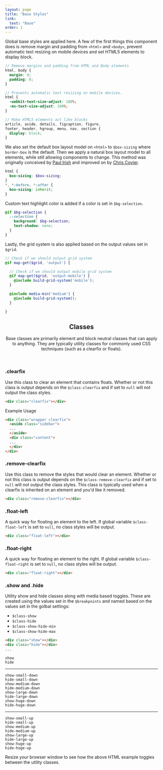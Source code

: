 ```yaml
---
layout: page
title: "Base Styles"
link:
  text: "Base"
order: 1
---
```


Global base styles are applied here. A few of the first things this component does is remove margin and padding from `<html>` and `<body>`, prevent automatic text resizing on mobile devices and set HTML5 elements to display block.

```scss
// Remove margins and padding from HTML and Body elements
html, body {
  margin: 0;
  padding: 0;
}

// Prevents automatic text resizing on mobile devices.
html {
  -webkit-text-size-adjust: 100%;
  -ms-text-size-adjust: 100%;
}

// Make HTML5 elements act like blocks
article, aside, details, figcaption, figure,
footer, header, hgroup, menu, nav, section {
  display: block;
}
```

We also set the default box layout model on `<html>` to `$box-sizing` where `border-box` is the default. Then we apply a natural box layout model to all elements, while still allowing components to change. This method was originally conceived by [Paul Irish](http://www.paulirish.com/2012/box-sizing-border-box-ftw/) and improved on by [Chris Coyier](https://css-tricks.com/inheriting-box-sizing-probably-slightly-better-best-practice/).

```scss
html {
  box-sizing: $box-sizing;
}
*, *:before, *:after {
  box-sizing: inherit;
}
```

Custom text highlight color is added if a color is set in `$bg-selection`.

```scss
@if $bg-selection {
  ::selection {
    background: $bg-selection;
    text-shadow: none;
  }
}
```

Lastly, the grid system is also applied based on the output values set in `$grid`.

```scss
// Check if we should output grid system
@if map-get($grid, 'output') {

  // Check if we should output mobile grid system
  @if map-get($grid, 'output-mobile') {
    @include build-grid-system('mobile');
  }

  @include media-min('medium') {
    @include build-grid-system();
  }

}
```

<div id="toc" class="toc"></div>

<header class="docs-header" markdown="1">

## Classes

Base classes are primarily element and block neutral classes that can apply to anything. They are typically utility classes for commonly used CSS techniques (such as a clearfix or floats).

</header><!-- .docs-header -->

<section id="class-clearfix" class="docs-item" markdown="1">

### .clearfix

Use this class to clear an element that contains floats. Whether or not this class is output depends on the <code>$class-clearfix</code> and if set to `null` will not output the class styles.

```html
<div class="clearfix"></div>
```

<p class="subheading">Example Usage</p>

```html
<div class="wrapper clearfix">
  <aside class="sidebar">
  ...
  </aside>
  <div class="content">
  ...
  </div>
</div>
```

</section><!-- .docs-item -->

<section id="class-remove-clearfix" class="docs-item" markdown="1">

### .remove-clearfix

Use this class to remove the styles that would clear an element. Whether or not this class is output depends on the `$class-remove-clearfix` and if set to `null` will not output the class styles. This class is typically used when a clearfix is inherited on an element and you'd like it removed.

```html
<div class="remove-clearfix"></div>
```

</section><!-- .docs-item -->

<section id="class-float-left" class="docs-item" markdown="1">

### .float-left

A quick way for floating an element to the left. If global variable `$class-float-left` is set to `null`, no class styles will be output.

```html
<div class="float-left"></div>
```

</section><!-- .docs-item -->

<section id="class-float-right" class="docs-item" markdown="1">

### .float-right

A quick way for floating an element to the right. If global variable `$class-float-right` is set to `null`, no class styles will be output.

```html
<div class="float-right"></div>
```

</section><!-- .docs-item -->

<section id="class-show-hide" class="docs-item" markdown="1">

### .show and .hide

Utility show and hide classes along with media based toggles. These are created using the values set in the `$breakpoints` and named based on the values set in the golbal settings:

* `$class-show`
* `$class-hide`
* `$class-show-hide-min`
* `$class-show-hide-max`

```html
<div class="show"></div>
<div class="hide"></div>
...
```

<div class="demo">
  <div class="show"><code>show</code></div>
  <div class="hide"><code>hide</code></div>
  <hr>
  <div class="show-small-down"><code>show-small-down</code></div>
  <div class="hide-small-down"><code>hide-small-down</code></div>
  <div class="show-medium-down"><code>show-medium-down</code></div>
  <div class="hide-medium-down"><code>hide-medium-down</code></div>
  <div class="show-large-down"><code>show-large-down</code></div>
  <div class="hide-large-down"><code>hide-large-down</code></div>
  <div class="show-huge-down"><code>show-huge-down</code></div>
  <div class="hide-huge-down"><code>hide-huge-down</code></div>
  <hr>
  <div class="show-small-up"><code>show-small-up</code></div>
  <div class="hide-small-up"><code>hide-small-up</code></div>
  <div class="show-medium-up"><code>show-medium-up</code></div>
  <div class="hide-medium-up"><code>hide-medium-up</code></div>
  <div class="show-large-up"><code>show-large-up</code></div>
  <div class="hide-large-up"><code>hide-large-up</code></div>
  <div class="show-huge-up"><code>show-huge-up</code></div>
  <div class="hide-huge-up"><code>hide-huge-up</code></div>
</div>

<div class="notice info">
  <p>Resize your browser window to see how the above HTML example toggles between the utility classes.</p>
</div>

</section><!-- .docs-item -->
